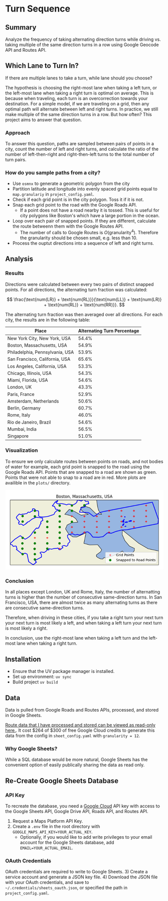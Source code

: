 # Turn Sequence

## Summary

Analyze the frequency of taking alternating direction turns while driving vs. taking multiple of the same direction turns in a row using Google Geocode API and Routes API.

## Which Lane to Turn In?

If there are multiple lanes to take a turn, while lane should you choose?

The hypothesis is choosing the right-most lane when taking a left turn, or the left-most lane when taking a right turn is optimal on average. This is because when traveling, each turn is an overcorrection towards your destination. For a simple model, if we are traveling on a grid, then any optimal path will alternate between left and right turns. In practice, we still make multiple of the same direction turns in a row. But how often? This project aims to answer that question.

### Approach

To answer this question, paths are sampled between pairs of points in a city, count the number of left and right turns, and calculate the ratio of the number of left-then-right and right-then-left turns to the total number of turn pairs.

### How do you sample paths from a city?

- Use `osmnx` to generate a geometric polygon from the city
- Partition latitude and longitude into evenly spaced grid points equal to `map.granulariy` in `project_config.yaml`.
- Check if each grid point is in the city polygon. Toss it if it is not.
- Snap each grid point to the road with the Google Roads API.
    - If a point does not have a road nearby it is tossed. This is useful for city polygons like Boston's which have a large portion in the ocean.
- Loop over each pair of snapped points. If they are different, calculate the route betweenn them with the Google Routes API.
    - The number of calls to Google Routes is $O(\text{granularity}^4)$. Therefore the granularity should be chosen small, e.g. less than 10.
- Process the ouptut directions into a sequence of left and right turns.

## Analysis

### Results

Directions were calculated between every two pairs of distinct snapped points. For all directions, the alternating turn fraction was calculated:

$$
\frac{\text{num(LR)} + \text{num(RL)}}{\text{num(LL)} + \text{num(LR)} + \text{num(RL)} + \text{num(RR)}}.
$$

The alternating turn fraction was then averaged over all directions. For each city, the results are in the following table:

| Place                           | Alternating Turn Percentage |
|---------------------------------|-----------------------------|
| New York City, New York, USA    | 54.4%                       |
| Boston, Massachusetts, USA      | 54.9%                       |
| Philadelphia, Pennsylvania, USA | 53.9%                       |
| San Francisco, California, USA  | 65.6%                       |
| Los Angeles, California, USA    | 53.3%                       |
| Chicago, Illinois, USA          | 54.3%                       |
| Miami, Florida, USA             | 54.6%                       |
| London, UK                      | 43.3%                       |
| Paris, France                   | 52.9%                       |
| Amsterdam, Netherlands          | 50.6%                       |
| Berlin, Germany                 | 60.7%                       |
| Rome, Italy                     | 46.0%                       |
| Rio de Janeiro, Brazil          | 54.6%                       |
| Mumbai, India                   | 56.5%                       |
| Singapore                       | 51.0%                       |

### Visualization

To ensure we only calculate routes between points on roads, and not bodies of water for example, each grid point is snapped to the road using the Google Roads API. Points that are snapped to a road are shown as green. Points that were not able to snap to a road are in red. More plots are availible in the `plots/` directory.

![Boston MA](plots/boston_massachusetts_usa.png)

### Conclusion

In all places except London, UK and Rome, Italy, the number of alternatting turns is higher than the number of consecutive same-direction turns. In San Francisco, USA, there are almost twice as many alternating turns as there are consecutive same-direction turns.

Therefore, when driving in these cities, if you take a right turn your next turn your next turn is most likely a left, and when taking a left turn your next turn is most likely a right.

In conclusion, use the right-most lane when taking a left turn and the left-most lane when taking a right turn.

## Installation

- Ensure that the UV package manager is installed.
- Set up environment: `uv sync`
- Build project `uv build`

## Data

Data is pulled from Google Roads and Routes APIs, processed, and stored in Google Sheets.

[Route data that I have processed and stored can be viewed as read-only here.](https://docs.google.com/spreadsheets/d/1-AbBNuG1uom7djGymecf2jKBZFztmmOv9t5yPM3L354/edit?gid=1705379481#gid=1705379481). It cost $264 of $300 of free Google Cloud credits to generate this data from the config in `sheet_config.yaml` with `granularity = 12`.

### Why Google Sheets?

While a SQL database would be more natural, Google Sheets has the convenient option of easily publically sharing the data as read only. 

## Re-Create Google Sheets Database

### API Key
To recreate the database, you need a [Google Cloud](https://console.cloud.google.com/) API key with access to the Google Sheets API, Google Drive API, Roads API, and Routes API.
1) Request a Maps Platform API Key.
2) Create a `.env` file in the root directory with `GOOGLE_MAPS_API_KEY=YOUR_ACTUAL_KEY`.
    - Optionally, if you would like to add write privileges to your email account for the Google Sheets database, add `EMAIL=YOUR_ACTUAL_EMAIL`.

### OAuth Credentials
OAuth credentials are required to write to Google Sheets.
3) Create a service account and generate a JSON key file.
4) Download the JSON file with your OAuth credentials, and save to `~/.credentials/sheets_oauth.json`, or specified the path in `project_config.yaml`.
